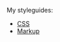 My styleguides:
* [CSS](https://github.com/wbrady/styleguide/wiki/CSS-Styleguide)
* [Markup](https://github.com/wbrady/styleguide/wiki/Markup-Styleguide)
